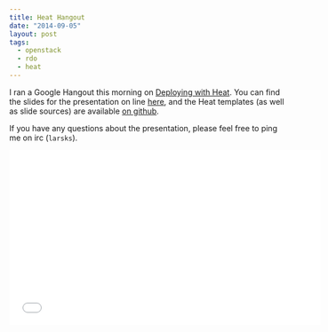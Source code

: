```yaml
---
title: Heat Hangout
date: "2014-09-05"
layout: post
tags:
  - openstack
  - rdo
  - heat
---
```


I ran a Google Hangout this morning on [Deploying with Heat][1].  You
can find the slides for the presentation on line [here][2], and the
Heat templates (as well as slide sources) are available [on
github][3].

If you have any questions about the presentation, please feel free to
ping me on irc (`larsks`).

<iframe width="560" height="315"
src="//www.youtube.com/embed/qH-qYE1Kmpg" frameborder="0"
allowfullscreen></iframe>

[1]: https://plus.google.com/events/c9u4sjn7ksb8jrmma7vd25aok94
[2]: http://oddbit.com/rdo-hangout-heat-intro/#/
[3]: https://github.com/larsks/rdo-hangout-heat-intro/
